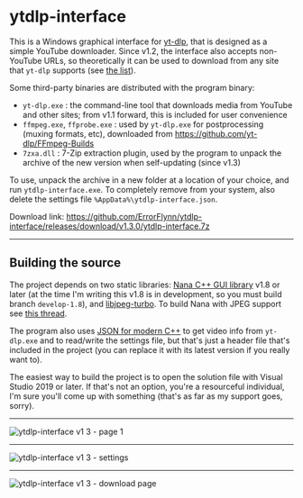 # ytdlp-interface
This is a Windows graphical interface for [yt-dlp](https://github.com/yt-dlp/yt-dlp), that is designed as a simple YouTube downloader. Since v1.2, the interface also accepts non-YouTube URLs, so theoretically it can be used to download from any site that `yt-dlp` supports (see [the list](https://docs.yt-dlp.org/en/latest/supportedsites.html)).

Some third-party binaries are distributed with the program binary:
- `yt-dlp.exe` : the command-line tool that downloads media from YouTube and other sites; from v1.1 forward, this is included for user convenience
- `ffmpeg.exe`, `ffprobe.exe` : used by `yt-dlp.exe` for postprocessing (muxing formats, etc), downloaded from https://github.com/yt-dlp/FFmpeg-Builds
- `7zxa.dll` : 7-Zip extraction plugin, used by the program to unpack the archive of the new version when self-updating (since v1.3)

To use, unpack the archive in a new folder at a location of your choice, and run `ytdlp-interface.exe`. To completely remove from your system, also delete the settings file `%AppData%\ytdlp-interface.json`.

Download link: https://github.com/ErrorFlynn/ytdlp-interface/releases/download/v1.3.0/ytdlp-interface.7z

---

## Building the source
The project depends on two static libraries: [Nana C++ GUI library](https://github.com/cnjinhao/nana) v1.8 or later (at the time I'm writing this v1.8 is in development, so you must build branch `develop-1.8`), and [libjpeg-turbo](https://github.com/libjpeg-turbo/libjpeg-turbo). To build Nana with JPEG support see [this thread](http://nanapro.org/en-us/forum/index.php?u=/topic/1368/ggjpg).

The program also uses [JSON for modern C++](https://github.com/nlohmann/json) to get video info from `yt-dlp.exe` and to read/write the settings file, but that's just a header file that's included in the project (you can replace it with its latest version if you really want to).

The easiest way to build the project is to open the solution file with Visual Studio 2019 or later. If that's not an option, you're a resourceful individual, I'm sure you'll come up with something (that's as far as my support goes, sorry).

---

![ytdlp-interface v1 3 - page 1](https://user-images.githubusercontent.com/20293505/154185711-f5b4c014-cec8-4f4b-a5c0-e44b18dac56f.png)

---

![ytdlp-interface v1 3 - settings](https://user-images.githubusercontent.com/20293505/154186098-f0e83df1-a026-4869-8e80-ce6595d56aef.png)

---

![ytdlp-interface v1 3 - download page](https://user-images.githubusercontent.com/20293505/154185788-cadd2d0b-7915-45f2-9772-c5bf7f363afc.png)
